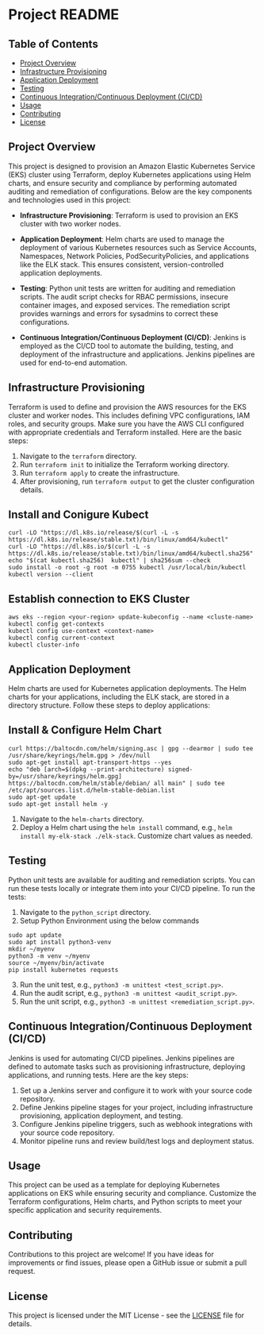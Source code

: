 # Project README

## Table of Contents
- [Project Overview](#project-overview)
- [Infrastructure Provisioning](#infrastructure-provisioning)
- [Application Deployment](#application-deployment)
- [Testing](#testing)
- [Continuous Integration/Continuous Deployment (CI/CD)](#continuous-integrationcontinuous-deployment-cicd)
- [Usage](#usage)
- [Contributing](#contributing)
- [License](#license)

## Project Overview
This project is designed to provision an Amazon Elastic Kubernetes Service (EKS) cluster using Terraform, deploy Kubernetes applications using Helm charts, and ensure security and compliance by performing automated auditing and remediation of configurations. Below are the key components and technologies used in this project:

- **Infrastructure Provisioning**: Terraform is used to provision an EKS cluster with two worker nodes.

- **Application Deployment**: Helm charts are used to manage the deployment of various Kubernetes resources such as Service Accounts, Namespaces, Network Policies, PodSecurityPolicies, and applications like the ELK stack. This ensures consistent, version-controlled application deployments.

- **Testing**: Python unit tests are written for auditing and remediation scripts. The audit script checks for RBAC permissions, insecure container images, and exposed services. The remediation script provides warnings and errors for sysadmins to correct these configurations.

- **Continuous Integration/Continuous Deployment (CI/CD)**: Jenkins is employed as the CI/CD tool to automate the building, testing, and deployment of the infrastructure and applications. Jenkins pipelines are used for end-to-end automation.

## Infrastructure Provisioning
Terraform is used to define and provision the AWS resources for the EKS cluster and worker nodes. This includes defining VPC configurations, IAM roles, and security groups. Make sure you have the AWS CLI configured with appropriate credentials and Terraform installed. Here are the basic steps:

1. Navigate to the `terraform` directory.
2. Run `terraform init` to initialize the Terraform working directory.
3. Run `terraform apply` to create the infrastructure.
4. After provisioning, run `terraform output` to get the cluster configuration details.

## Install and Conigure Kubect

```shell
curl -LO "https://dl.k8s.io/release/$(curl -L -s https://dl.k8s.io/release/stable.txt)/bin/linux/amd64/kubectl"
curl -LO "https://dl.k8s.io/$(curl -L -s https://dl.k8s.io/release/stable.txt)/bin/linux/amd64/kubectl.sha256"
echo "$(cat kubectl.sha256)  kubectl" | sha256sum --check
sudo install -o root -g root -m 0755 kubectl /usr/local/bin/kubectl
kubectl version --client
``` 


## Establish connection to EKS Cluster

```shell
aws eks --region <your-region> update-kubeconfig --name <cluste-name>
kubectl config get-contexts
kubectl config use-context <context-name>
kubectl config current-context
kubectl cluster-info
``` 

## Application Deployment
Helm charts are used for Kubernetes application deployments. The Helm charts for your applications, including the ELK stack, are stored in a directory structure. Follow these steps to deploy applications:

## Install & Configure Helm Chart

```shell
curl https://baltocdn.com/helm/signing.asc | gpg --dearmor | sudo tee /usr/share/keyrings/helm.gpg > /dev/null
sudo apt-get install apt-transport-https --yes
echo "deb [arch=$(dpkg --print-architecture) signed-by=/usr/share/keyrings/helm.gpg] https://baltocdn.com/helm/stable/debian/ all main" | sudo tee /etc/apt/sources.list.d/helm-stable-debian.list
sudo apt-get update
sudo apt-get install helm -y
``` 

1. Navigate to the `helm-charts` directory.
2. Deploy a Helm chart using the `helm install` command, e.g., `helm install my-elk-stack ./elk-stack`. Customize chart values as needed.

## Testing
Python unit tests are available for auditing and remediation scripts. You can run these tests locally or integrate them into your CI/CD pipeline. To run the tests:

1. Navigate to the `python_script` directory.
2. Setup Python Environment using the below commands

```shell
sudo apt update
sudo apt install python3-venv
mkdir ~/myenv
python3 -m venv ~/myenv
source ~/myenv/bin/activate
pip install kubernetes requests
``` 


3. Run the unit test, e.g., `python3 -m unittest <test_script.py>`.
4. Run the audit script, e.g., `python3 -m unittest <audit_script.py>`.
5. Run the unit script, e.g., `python3 -m unittest <remediation_script.py>`.

## Continuous Integration/Continuous Deployment (CI/CD)
Jenkins is used for automating CI/CD pipelines. Jenkins pipelines are defined to automate tasks such as provisioning infrastructure, deploying applications, and running tests. Here are the key steps:

1. Set up a Jenkins server and configure it to work with your source code repository.
2. Define Jenkins pipeline stages for your project, including infrastructure provisioning, application deployment, and testing.
3. Configure Jenkins pipeline triggers, such as webhook integrations with your source code repository.
4. Monitor pipeline runs and review build/test logs and deployment status.

## Usage
This project can be used as a template for deploying Kubernetes applications on EKS while ensuring security and compliance. Customize the Terraform configurations, Helm charts, and Python scripts to meet your specific application and security requirements.

## Contributing
Contributions to this project are welcome! If you have ideas for improvements or find issues, please open a GitHub issue or submit a pull request.

## License
This project is licensed under the MIT License - see the [LICENSE](LICENSE) file for details.